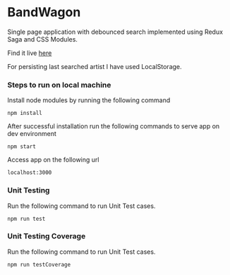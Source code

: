 # BandWagon
Single page application with debounced search implemented using Redux Saga and CSS Modules.

Find it live [here](https://bandwag0n.herokuapp.com)

For persisting last searched artist I have used LocalStorage.


### Steps to run on local machine

Install node modules by running the following command
```
npm install
```
After successful installation run the following commands to serve app on dev environment
```
npm start
```
Access app on the following url
```
localhost:3000
```

### Unit Testing
Run the following command to run Unit Test cases.
```
npm run test
```

### Unit Testing Coverage
Run the following command to run Unit Test cases.
```
npm run testCoverage
```
